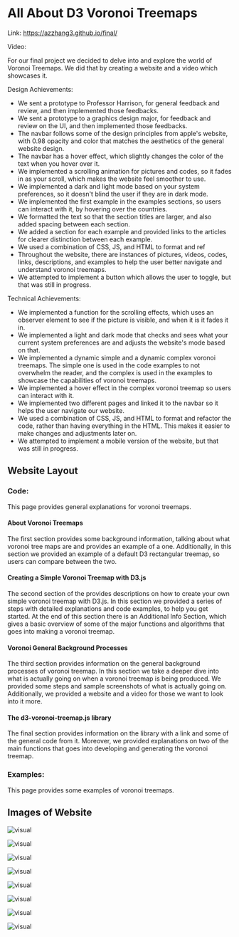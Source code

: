 All About D3 Voronoi Treemaps
===

Link: https://azzhang3.github.io/final/

Video:

For our final project we decided to delve into and explore the world of Voronoi Treemaps. We did that by creating a website and a video which showcases it.

Design Achievements:
- We sent a prototype to Professor Harrison, for general feedback and review, and then implemented those feedbacks.
- We sent a prototype to a graphics design major, for feedback and review on the UI, and then implemented those feedbacks.
- The navbar follows some of the design principles from apple's website, with 0.98 opacity and color that matches the aesthetics of the general website design.
- The navbar has a hover effect, which slightly changes the color of the text when you hover over it. 
- We implemented a scrolling animation for pictures and codes, so it fades in as your scroll, which makes the website feel smoother to use.
- We implemented a dark and light mode based on your system preferences, so it doesn't blind the user if they are in dark mode.
- We implemented the first example in the examples sections, so users can interact with it, by hovering over the countries.
- We formatted the text so that the section titles are larger, and also added spacing between each section.
- We added a section for each example and provided links to the articles for clearer distinction between each example.
- We used a combination of CSS, JS, and HTML to format and ref
- Throughout the website, there are instances of pictures, videos, codes, links, descriptions, and examples to help the user better navigate and understand voronoi treemaps.
- We attempted to implement a button which allows the user to toggle, but that was still in progress.

Technical Achievements:
- We implemented a function for the scrolling effects, which uses an observer element to see if the picture is visible, and when it is it fades it in.
- We implemented a light and dark mode that checks and sees what your current system preferences are and adjusts the website's mode based on that. 
- We implemented a dynamic simple and a dynamic complex voronoi treemaps. The simple one is used in the code examples to not overwhelm the reader, and the complex is used in the examples to showcase the capabilities of voronoi treemaps.
- We implemented a hover effect in the complex voronoi treemap so users can interact with it. 
- We implemented two different pages and linked it to the navbar so it helps the user navigate our website.
- We used a combination of CSS, JS, and HTML to format and refactor the code, rather than having everything in the HTML. This makes it easier to make changes and adjustments later on.
- We attempted to implement a mobile version of the website, but that was still in progress.

Website Layout
---
### Code:
This page provides general explanations for voronoi treemaps.

#### About Voronoi Treemaps
The first section provides some background information, talking about what voronoi tree maps are and provides an example of a one. Additionally, in this section we provided an example of a default D3 rectangular treemap, so users can compare between the two. 

#### Creating a Simple Voronoi Treemap with D3.js
The second section of the provides descriptions on how to create your own simple voronoi treemap with D3.js. In this section we provided a series of steps with detailed explanations and code examples, to help you get started. At the end of this section there is an Additional Info Section, which gives a basic overview of some of the major functions and algorithms that goes into making a voronoi treemap.

#### Voronoi General Background Processes
The third section provides information on the general background processes of voronoi treemap. In this section we take a deeper dive into what is actually going on when a voronoi treemap is being produced. We provided some steps and sample screenshots of what is actually going on. Additionally, we provided a website and a video for those we want to look into it more.

#### The d3-voronoi-treemap.js library
The final section provides information on the library with a link and some of the general code from it. Moreover, we provided explanations on two of the main functions that goes into developing and generating the voronoi treemap.

### Examples:
This page provides some examples of voronoi treemaps.

Images of Website
---
![visual](readmeImg/pic1.png)

![visual](readmeImg/pic2.png)

![visual](readmeImg/pic3.png)

![visual](readmeImg/pic4.png)

![visual](readmeImg/pic5.png)

![visual](readmeImg/pic6.png)

![visual](readmeImg/pic7.png)

![visual](readmeImg/pic8.png)
